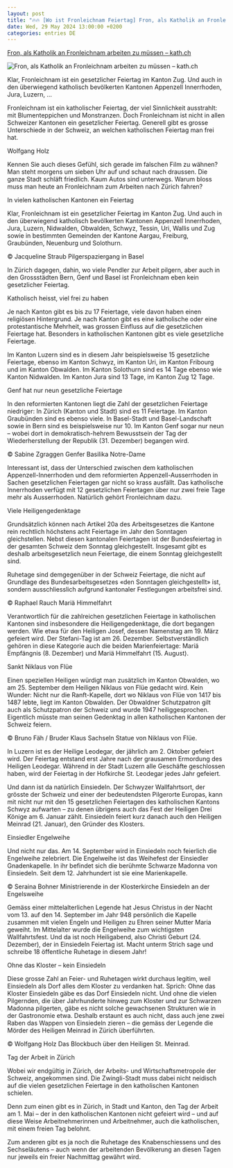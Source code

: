 ```yaml
---
layout: post
title: "🔥🔥 [Wo ist Fronleichnam Feiertag] Fron, als Katholik an Fronleichnam arbeiten zu müssen – kath.ch"
date: Wed, 29 May 2024 13:00:00 +0200
categories: entries DE
---
```

[Fron, als Katholik an Fronleichnam arbeiten zu müssen – kath.ch](https://www.kath.ch/newsd/von-der-fremden-fron-als-katholik-an-fronleichnam-arbeiten-zu-muessen/)

![Fron, als Katholik an Fronleichnam arbeiten zu müssen – kath.ch](https://www.kath.ch/wp-content/uploads/sites/2/2023/06/Weihbischof-Stuebi-Monstranz-c-regula-pfeifer_DSC0905.jpg)

Klar, Fronleichnam ist ein gesetzlicher Feiertag im Kanton Zug. Und auch in den überwiegend katholisch bevölkerten Kantonen Appenzell Innerrhoden, Jura, Luzern, ...

Fronleichnam ist ein katholischer Feiertag, der viel Sinnlichkeit ausstrahlt: mit Blumenteppichen und Monstranzen. Doch Fronleichnam ist nicht in allen Schweizer Kantonen ein gesetzlicher Feiertag. Generell gibt es grosse Unterschiede in der Schweiz, an welchen katholischen Feiertag man frei hat.

Wolfgang Holz

Kennen Sie auch dieses Gefühl, sich gerade im falschen Film zu wähnen? Man steht morgens um sieben Uhr auf und schaut nach draussen. Die ganze Stadt schläft friedlich. Kaum Autos sind unterwegs. Warum bloss muss man heute an Fronleichnam zum Arbeiten nach Zürich fahren?

In vielen katholischen Kantonen ein Feiertag

Klar, Fronleichnam ist ein gesetzlicher Feiertag im Kanton Zug. Und auch in den überwiegend katholisch bevölkerten Kantonen Appenzell Innerrhoden, Jura, Luzern, Nidwalden, Obwalden, Schwyz, Tessin, Uri, Wallis und Zug sowie in bestimmten Gemeinden der Kantone Aargau, Freiburg, Graubünden, Neuenburg und Solothurn.

© Jacqueline Straub Pilgerspaziergang in Basel

In Zürich dagegen, dahin, wo viele Pendler zur Arbeit pilgern, aber auch in den Grossstädten Bern, Genf und Basel ist Fronleichnam eben kein gesetzlicher Feiertag.

Katholisch heisst, viel frei zu haben

Je nach Kanton gibt es bis zu 17 Feiertage, viele davon haben einen religiösen Hintergrund. Je nach Kanton gibt es eine katholische oder eine protestantische Mehrheit, was grossen Einfluss auf die gesetzlichen Feiertage hat. Besonders in katholischen Kantonen gibt es viele gesetzliche Feiertage.

Im Kanton Luzern sind es in diesem Jahr beispielsweise 15 gesetzliche Feiertage, ebenso im Kanton Schwyz, im Kanton Uri, im Kanton Fribourg und im Kanton Obwalden. Im Kanton Solothurn sind es 14 Tage ebenso wie Kanton Nidwalden. Im Kanton Jura sind 13 Tage, im Kanton Zug 12 Tage.

Genf hat nur neun gesetzliche Feiertage

In den reformierten Kantonen liegt die Zahl der gesetzlichen Feiertage niedriger: In Zürich (Kanton und Stadt) sind es 11 Feiertage. Im Kanton Graubünden sind es ebenso viele. In Basel-Stadt und Basel-Landschaft sowie in Bern sind es beispielsweise nur 10. Im Kanton Genf sogar nur neun – wobei dort in demokratisch-hehrem Bewusstsein der Tag der Wiederherstellung der Republik (31. Dezember) begangen wird.

© Sabine Zgraggen Genfer Basilika Notre-Dame

Interessant ist, dass der Unterschied zwischen dem katholischen Appenzell-Innerrhoden und dem reformierten Appenzell-Ausserrhoden in Sachen gesetzlichen Feiertagen gar nicht so krass ausfällt. Das katholische Innerrhoden verfügt mit 12 gesetzlichen Feiertagen über nur zwei freie Tage mehr als Ausserrhoden. Natürlich gehört Fronleichnam dazu.

Viele Heiligengedenktage

Grundsätzlich können nach Artikel 20a des Arbeitsgesetzes die Kantone rein rechtlich höchstens acht Feiertage im Jahr den Sonntagen gleichstellen. Nebst diesen kantonalen Feiertagen ist der Bundesfeiertag in der gesamten Schweiz dem Sonntag gleichgestellt. Insgesamt gibt es deshalb arbeitsgesetzlich neun Feiertage, die einem Sonntag gleichgestellt sind.

Ruhetage sind demgegenüber in der Schweiz Feiertage, die nicht auf Grundlage des Bundesarbeitsgesetzes «den Sonntagen gleichgestellt» ist, sondern ausschliesslich aufgrund kantonaler Festlegungen arbeitsfrei sind.

© Raphael Rauch Mariä Himmelfahrt

Verantwortlich für die zahlreichen gesetzlichen Feiertage in katholischen Kantonen sind insbesondere die Heiligengedenktage, die dort begangen werden. Wie etwa für den Heiligen Josef, dessen Namenstag am 19. März gefeiert wird. Der Stefani-Tag ist am 26. Dezember. Selbstverständlich gehören in diese Kategorie auch die beiden Marienfeiertage: Mariä Empfängnis (8. Dezember) und Mariä Himmelfahrt (15. August).

Sankt Niklaus von Flüe

Einen speziellen Heiligen würdigt man zusätzlich im Kanton Obwalden, wo am 25. September dem Heiligen Niklaus von Flüe gedacht wird. Kein Wunder: Nicht nur die Ranft-Kapelle, dort wo Niklaus von Flüe von 1417 bis 1487 lebte, liegt im Kanton Obwalden. Der Obwaldner Schutzpatron gilt auch als Schutzpatron der Schweiz und wurde 1947 heiliggesprochen. Eigentlich müsste man seinen Gedenktag in allen katholischen Kantonen der Schweiz feiern.

© Bruno Fäh / Bruder Klaus Sachseln Statue von Niklaus von Flüe.

In Luzern ist es der Heilige Leodegar, der jährlich am 2. Oktober gefeiert wird. Der Feiertag entstand erst Jahre nach der grausamen Ermordung des Heiligen Leodegar. Während in der Stadt Luzern alle Geschäfte geschlossen haben, wird der Feiertag in der Hofkirche St. Leodegar jedes Jahr gefeiert.

Und dann ist da natürlich Einsiedeln. Der Schwyzer Wallfahrtsort, der grösste der Schweiz und einer der bedeutendsten Pilgerorte Europas, kann mit nicht nur mit den 15 gesetzlichen Feiertagen des katholischen Kantons Schwyz aufwarten – zu denen übrigens auch das Fest der Heiligen Drei Könige am 6. Januar zählt. Einsiedeln feiert kurz danach auch den Heiligen Meinrad (21. Januar), den Gründer des Klosters.

Einsiedler Engelweihe

Und nicht nur das. Am 14. September wird in Einsiedeln noch feierlich die Engelweihe zelebriert. Die Engelweihe ist das Weihefest der Einsiedler Gnadenkapelle. In ihr befindet sich die berühmte Schwarze Madonna von Einsiedeln. Seit dem 12. Jahrhundert ist sie eine Marienkapelle.

© Seraina Bohner Ministrierende in der Klosterkirche Einsiedeln an der Engelsweihe

Gemäss einer mittelalterlichen Legende hat Jesus Christus in der Nacht vom 13. auf den 14. September im Jahr 948 persönlich die Kapelle zusammen mit vielen Engeln und Heiligen zu Ehren seiner Mutter Maria geweiht. Im Mittelalter wurde die Engelweihe zum wichtigsten Wallfahrtsfest. Und da ist noch Heiligabend, also Christi Geburt (24. Dezember), der in Einsiedeln Feiertag ist. Macht unterm Strich sage und schreibe 18 öffentliche Ruhetage in diesem Jahr!

Ohne das Kloster – kein Einsiedeln

Diese grosse Zahl an Feier- und Ruhetagen wirkt durchaus legitim, weil Einsiedeln als Dorf alles dem Kloster zu verdanken hat. Sprich: Ohne das Kloster Einsiedeln gäbe es das Dorf Einsiedeln nicht. Und ohne die vielen Pilgernden, die über Jahrhunderte hinweg zum Kloster und zur Schwarzen Madonna pilgerten, gäbe es nicht solche gewachsenen Strukturen wie in der Gastronomie etwa. Deshalb erstaunt es auch nicht, dass auch jene zwei Raben das Wappen von Einsiedeln zieren – die gemäss der Legende die Mörder des Heiligen Meinrad in Zürich überführten.

© Wolfgang Holz Das Blockbuch über den Heiligen St. Meinrad.

Tag der Arbeit in Zürich

Wobei wir endgültig in Zürich, der Arbeits- und Wirtschaftsmetropole der Schweiz, angekommen sind. Die Zwingli-Stadt muss dabei nicht neidisch auf die vielen gesetzlichen Feiertage in den katholischen Kantonen schielen.

Denn zum einen gibt es in Zürich, in Stadt und Kanton, den Tag der Arbeit am 1. Mai – der in den katholischen Kantonen nicht gefeiert wird – und auf diese Weise Arbeitnehmerinnen und Arbeitnehmer, auch die katholischen, mit einem freien Tag belohnt.

Zum anderen gibt es ja noch die Ruhetage des Knabenschiessens und des Sechseläutens – auch wenn der arbeitenden Bevölkerung an diesen Tagen nur jeweils ein freier Nachmittag gewährt wird.

